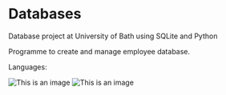 # Databases
Database project at University of Bath using SQLite and Python

Programme to create and manage employee database.
 

Languages: 

![This is an image](https://img.shields.io/badge/Python-FFD43B?style=for-the-badge&logo=python&logoColor=darkgreen) ![This is an image](https://img.shields.io/badge/SQLite-07405E?style=for-the-badge&logo=sqlite&logoColor=white)
